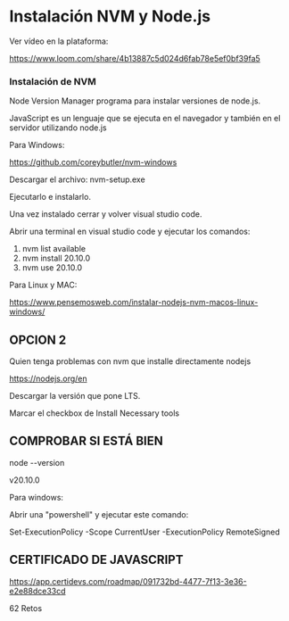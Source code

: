 
# Instalación NVM y Node.js

Ver vídeo en la plataforma:

https://www.loom.com/share/4b13887c5d024d6fab78e5ef0bf39fa5

### Instalación de NVM

Node Version Manager programa para instalar versiones de node.js.

JavaScript es un lenguaje que se ejecuta en el navegador y también en el servidor utilizando node.js

Para Windows:

https://github.com/coreybutler/nvm-windows

Descargar el archivo: nvm-setup.exe

Ejecutarlo e instalarlo.

Una vez instalado cerrar y volver visual studio code.

Abrir una terminal en visual studio code y ejecutar los comandos:

1. nvm list available
2. nvm install 20.10.0
3. nvm use 20.10.0




Para Linux y MAC:

https://www.pensemosweb.com/instalar-nodejs-nvm-macos-linux-windows/

## OPCION 2

Quien tenga problemas con nvm que installe directamente nodejs

https://nodejs.org/en

Descargar la versión que pone LTS.

Marcar el checkbox de Install Necessary tools 


## COMPROBAR SI ESTÁ BIEN

node --version

v20.10.0

Para windows:

Abrir una "powershell" y ejecutar este comando:

Set-ExecutionPolicy -Scope CurrentUser -ExecutionPolicy RemoteSigned

## CERTIFICADO DE JAVASCRIPT

https://app.certidevs.com/roadmap/091732bd-4477-7f13-3e36-e2e88dce33cd

62 Retos




